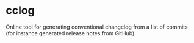 # cclog

Online tool for generating conventional changelog from a list of commits (for instance generated release notes from GitHub).
